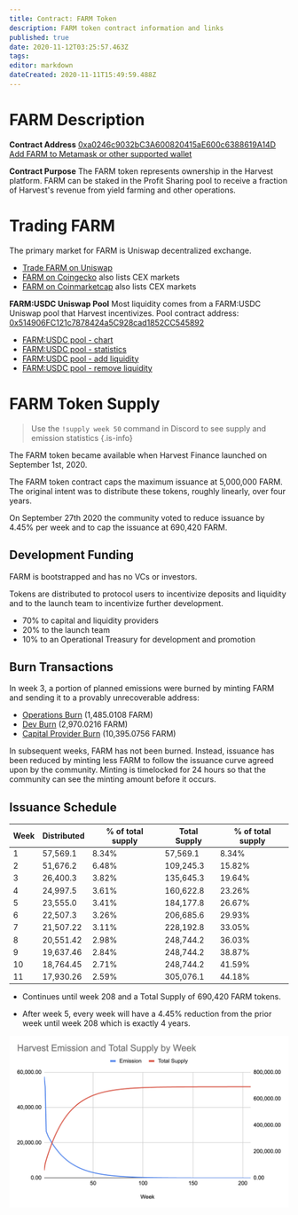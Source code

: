 ```yaml
---
title: Contract: FARM Token
description: FARM token contract information and links
published: true
date: 2020-11-12T03:25:57.463Z
tags: 
editor: markdown
dateCreated: 2020-11-11T15:49:59.488Z
---
```


# FARM Description
**Contract Address**
[0xa0246c9032bC3A600820415aE600c6388619A14D][es-farm]
[Add FARM to Metamask or other supported wallet][wallet-add-farm]

**Contract Purpose**
The FARM token represents ownership in the Harvest platform. FARM can be staked in the Profit Sharing pool to receive a fraction of Harvest's revenue from yield farming and other operations.

# Trading FARM

The primary market for FARM is Uniswap decentralized exchange.

- [Trade FARM on Uniswap][uni-buy-farm]
- [FARM on Coingecko][coingecko-farm] also lists CEX markets
- [FARM on Coinmarketcap][cmc-farm] also lists CEX markets

**FARM:USDC Uniswap Pool**
Most liquidity comes from a FARM:USDC Uniswap pool that Harvest incentivizes.
Pool contract address: [0x514906FC121c7878424a5C928cad1852CC545892][es-pool-farmusdc]

- [FARM:USDC pool - chart][dexvision-farm]
- [FARM:USDC pool - statistics][uni-info-farm]
- [FARM:USDC pool - add liquidity][uni-add-farm]
- [FARM:USDC pool - remove liquidity][uni-remove-farm]

# FARM Token Supply

> Use the `!supply week 50` command in Discord to see supply and emission statistics
{.is-info}


The FARM token became available when Harvest Finance launched on September 1st, 2020. 

The FARM token contract caps the maximum issuance at 5,000,000 FARM. The original intent was to distribute these tokens, roughly linearly, over four years.

On September 27th 2020 the community voted to reduce issuance by 4.45% per week and to cap the issuance at 690,420 FARM.

## Development Funding

FARM is bootstrapped and has no VCs or investors.

Tokens are distributed to protocol users to incentivize deposits and liquidity and to the launch team to incentivize further development.

- 70% to capital and liquidity providers
- 20% to the launch team
- 10% to an Operational Treasury for development and promotion

## Burn Transactions

In week 3, a portion of planned emissions were burned by minting FARM and sending it to a provably unrecoverable address:

- [Operations Burn](https://etherscan.io/tx/0xcfd1378afdab6980a498edeeecccbf1aa6ff4822dc98eb9dcfe1caf47cc17390) (1,485.0108 FARM)
- [Dev Burn](https://etherscan.io/tx/0x455612eb4be5b32eb3662f9acb2b5cb59ad594d28851ad688bf10a8fd545bb30) (2,970.0216 FARM)
- [Capital Provider Burn](https://etherscan.io/tx/0x8c291fe6a2e2f3c56c6df33f197f49bf3f363a4bb93ab050a1a71c85c32ededb) (10,395.0756 FARM)

In subsequent weeks, FARM has not been burned. Instead, issuance has been reduced by minting less FARM to follow the issuance curve agreed upon by the community. Minting is timelocked for 24 hours so that the community can see the minting amount before it occurs.

## Issuance Schedule

| Week | Distributed |% of total supply  | Total Supply | % of total supply
|------|-------------|-----------------|--------------|-------------------------
|  1   | 57,569.1    | 8.34%           | 57,569.1     | 8.34% 
|  2   | 51,676.2    | 6.48%           | 109,245.3    | 15.82%
|  3   | 26,400.3    | 3.82%           | 135,645.3    | 19.64%
|  4   | 24,997.5    | 3.61%           | 160,622.8    | 23.26%
|  5   | 23,555.0    | 3.41%           | 184,177.8    | 26.67%
|  6   | 22,507.3    | 3.26%           | 206,685.6    | 29.93%
|  7   | 21,507.22   | 3.11%           | 228,192.8    | 33.05%
|  8   | 20,551.42   | 2.98%           | 248,744.2    | 36.03%
|  9   | 19,637.46   | 2.84%           | 248,744.2    | 38.87%
|  10  | 18,764.45   | 2.71%           | 248,744.2    | 41.59%
|  11  | 17,930.26   | 2.59%           | 305,076.1    | 44.18%

- Continues until week 208 and a Total Supply of 690,420 FARM tokens.

- After week 5, every week will have a 4.45% reduction from the prior week until week 208 which is exactly 4 years. 

![screen_shot_2020-10-03_at_10.12.12_pm.png](/screen_shot_2020-10-03_at_10.12.12_pm.png)

[cmc-farm]: https://coinmarketcap.com/currencies/harvest-finance/
[coingecko-farm]: https://www.coingecko.com/en/coins/harvest-finance
[es-farm]: https://etherscan.io/token/0xa0246c9032bc3a600820415ae600c6388619a14d
[es-pool-farmusdc]: https://etherscan.io/address/0x514906FC121c7878424a5C928cad1852CC545892
[uni-info-farm]: https://uniswap.info/token/0xa0246c9032bc3a600820415ae600c6388619a14d
[uni-buy-farm]: https://uniswap.exchange/swap?outputCurrency=0xa0246c9032bc3a600820415ae600c6388619a14d
[uni-add-farm]: https://app.uniswap.org/#/add/0xa0246c9032bC3A600820415aE600c6388619A14D/0xA0b86991c6218b36c1d19D4a2e9Eb0cE3606eB48
[uni-remove-farm]: https://app.uniswap.org/#/remove/0xa0246c9032bC3A600820415aE600c6388619A14D/0xA0b86991c6218b36c1d19D4a2e9Eb0cE3606eB48
[dexvision-farm]: https://beta.dex.vision/?ticker=UniswapV2:FARMUSDC-0x514906FC121c7878424a5C928cad1852CC545892&interval=15
[wallet-add-farm]: https://harvestfi.github.io/add-farm
